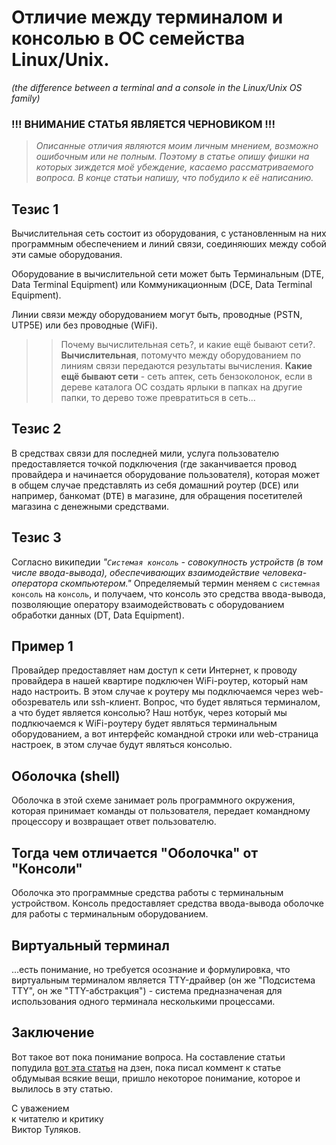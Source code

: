 # Отличие между терминалом и консолью в ОС семейства Linux/Unix.
_(the difference between a terminal and a console in the Linux/Unix OS family)_

### !!! ВНИМАНИЕ СТАТЬЯ ЯВЛЯЕТСЯ ЧЕРНОВИКОМ !!!

> _Описанные отличия являются моим личным мнением, возможно ошибочным или не полным. Поэтому в статье опишу фишки на которых зиждется моё убеждение, касаемо рассматриваемого вопроса. В конце статьи напишу, что побудило к её написанию._

## Тезис 1
Вычислительная сеть состоит из оборудования, с установленным на них программным обеспечением и линий связи, соединяюших между собой эти самые оборудования.

Оборудование в вычислительной сети может быть Терминальным (DTE, Data Terminal Equipment) или Коммуникационным (DCE, Data Terminal Equipment).

Линии связи между оборудованием могут быть, проводные (PSTN, UTP5E) или без проводные (WiFi).

>> Почему вычислительная сеть?, и какие ещё бывают сети?. **Вычислительная**, потомучто между оборудованием по линиям связи передаются результаты вычисления. **Какие ещё бывают сети** - сеть аптек, сеть бензоколонок, если в дереве каталога ОС создать ярлыки в папках на другие папки, то дерево тоже превратиться в сеть... 

## Тезис 2
В средствах связи для последней мили, услуга пользователю предоставляется точкой подключения (где заканчивается провод провайдера и начинается оборудование пользователя), которая может в общем случае представлять из себя домашний роутер (<kbd>DCE</kbd>) или например, банкомат (<kbd>DTE</kbd>) в магазине, для обращения посетителей магазина с денежными средствами.

## Тезис 3
Согласно википедии _"`Системая консоль` - совокупность устройств (в том числе ввода-вывода), обеспечивающих взаимодействие человека-оператора скомпьютером."_ Определяемый термин меняем с `системная консоль` на `консоль`, и получаем, что консоль это средства ввода-вывода, позволяющие оператору взаимодействовать с оборудованием обработки данных (DT, Data Equipment).

## Пример 1
Провайдер предоставляет нам доступ к сети Интернет, к проводу провайдера в нашей квартире подключен WiFi-роутер, который нам надо настроить. В этом случае к роутеру мы подключаемся через web-обозреватель или ssh-клиент. Вопрос, что будет являться терминалом, а что будет является консолью? Наш нотбук, через который мы подлкючаемся к WiFi-роутеру будет являться терминальным оборудованием, а вот интерфейс командной строки или web-страница настроек, в этом случае будут являться консолью.

## Оболочка (shell)
Оболочка в этой схеме занимает роль программного окружения, которая принимает команды от пользователя, передает командному процессору и возвращает ответ пользователю.

## Тогда чем отличается "Оболочка" от "Консоли"
Оболочка это программные средства работы с терминальным устройством.
Консоль предоставляет средства ввода-вывода оболочке для работы с терминальным оборудованием.

## Виртуальный терминал
...есть понимание, но требуется осознание и формулировка, что виртуальным терминалом является TTY-драйвер (он же "Подсистема TTY", он же "TTY-абстракция") - система предназначеная для использования одного терминала несколькими процессами.

## Заключение
Вот такое вот пока понимание вопроса. На составление статьи попудила [вот эта статья]( https://dzen.ru/a/ZR5ukrv6dGG_g9nj) на дзен, пока писал коммент к статье обдумывая всякие вещи, пришло некоторое понимание, которое и вылилось в эту статью.

С уважением\
к читателю и критику\
Виктор Туляков.